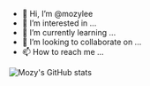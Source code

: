 - 👋 Hi, I’m @mozylee
- 👀 I’m interested in ...
- 🌱 I’m currently learning ...
- 💞️ I’m looking to collaborate on ...
- 📫 How to reach me ...

<!---
mozylee/mozylee is a ✨ special ✨ repository because its `README.md` (this file) appears on your GitHub profile.
You can click the Preview link to take a look at your changes.
--->

![Mozy's GitHub stats](https://github-readme-stats.vercel.app/api?username=mozylee&show_icons=true&theme=tokyonight)
